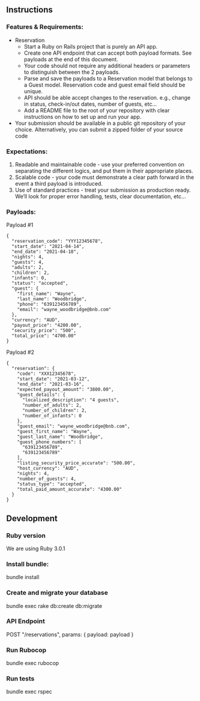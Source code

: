 ## Instructions

### Features & Requirements:
- Reservation
  - Start a Ruby on Rails project that is purely an API app.
  - Create one API endpoint that can accept both payload formats. See payloads at the end of this document.
  - Your code should not require any additional headers or parameters to distinguish between the 2 payloads.
  - Parse and save the payloads to a Reservation model that belongs to a Guest model. Reservation code and guest email field should be unique.
  - API should be able accept changes to the reservation. e.g., change in status, check-in/out dates, number of guests, etc...
  - Add a README file to the root of your repository with clear instructions on how to set up and run your app.
- Your submission should be available in a public git repository of your choice. Alternatively, you can submit a zipped folder of your source code

### Expectations:
1. Readable and maintainable code - use your preferred convention on separating the different logics, and put them in their appropriate places.
2. Scalable code - your code must demonstrate a clear path forward in the event a third payload is introduced.
3. Use of standard practices - treat your submission as production ready. We’ll look for proper error handling, tests, clear documentation, etc...

### Payloads:
Payload #1
```
{
  "reservation_code": "YYY12345678",
  "start_date": "2021-04-14",
  "end_date": "2021-04-18",
  "nights": 4,
  "guests": 4,
  "adults": 2,
  "children": 2,
  "infants": 0,
  "status": "accepted",
  "guest": {
    "first_name": "Wayne",
    "last_name": "Woodbridge",
    "phone": "639123456789",
    "email": "wayne_woodbridge@bnb.com"
  },
  "currency": "AUD",
  "payout_price": "4200.00",
  "security_price": "500",
  "total_price": "4700.00"
}
```

Payload #2
```
{
  "reservation": {
    "code": "XXX12345678",
    "start_date": "2021-03-12",
    "end_date": "2021-03-16",
    "expected_payout_amount": "3800.00",
    "guest_details": {
      "localized_description": "4 guests",
      "number_of_adults": 2,
      "number_of_children": 2,
      "number_of_infants": 0
    },
    "guest_email": "wayne_woodbridge@bnb.com",
    "guest_first_name": "Wayne",
    "guest_last_name": "Woodbridge",
    "guest_phone_numbers": [
      "639123456789",
      "639123456789"
    ],
    "listing_security_price_accurate": "500.00",
    "host_currency": "AUD",
    "nights": 4,
    "number_of_guests": 4,
    "status_type": "accepted",
    "total_paid_amount_accurate": "4300.00"
  }
}
```


## Development

### Ruby version

We are using Ruby 3.0.1

### Install bundle:

  bundle install

### Create and migrate your database

  bundle exec rake db:create db:migrate

### API Endpoint

  POST "/reservations", params: { payload: payload }

### Run Rubocop

  bundle exec rubocop

### Run tests

  bundle exec rspec